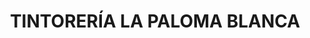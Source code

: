 ---
title: "TINTORERÍA LA PALOMA BLANCA"
url: /ciudad-autonoma-de-buenos-aires/tintoreria-la-paloma-blanca/
shop: lavandería
---